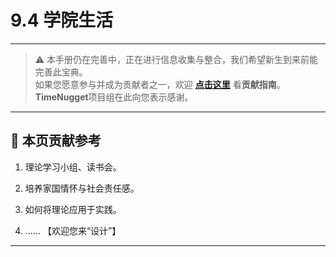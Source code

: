 # 9.4 学院生活

---

> ⚠️ 本手册仍在完善中，正在进行信息收集与整合，我们希望新生到来前能完善此宝典。  
> 如果您愿意参与并成为贡献者之一，欢迎 **[点击这里](/CONTRIBUTING)** 看**贡献指南**。  
> **TimeNugget**项目组在此向您表示感谢。  

---

## 📌 本页贡献参考

1. 理论学习小组、读书会。

2. 培养家国情怀与社会责任感。

3. 如何将理论应用于实践。

4. ……  【欢迎您来“设计”】

---
